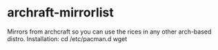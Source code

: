 # archraft-mirrorlist
Mirrors from archcraft so you can use the rices in any other arch-based distro.
Installation:
cd /etc/pacman.d
wget
